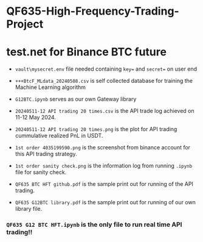 # QF635-High-Frequency-Trading-Project
# test.net for Binance BTC future
* `vault\mysecret.env` file needed containing `key=` and `secret=` on user end
* `+++BtcF_MLdata_20240508.csv` is self collected database for training the Machine Learning algorithm
* `G12BTC.ipynb` serves as our own Gateway library
  
* `20240511-12 API trading 20 times.csv` is the API trade log achieved on 11-12 May 2024.
* `20240511-12 API trading 20 times.png` is the plot for API trading cummulative realized PnL in USDT.
* `1st order 4035199590.png` is the screenshot from binance account for this API trading strategy.
* `1st order sanity check.png` is the information log from running `.ipynb` file for sanity check.
* `QF635 BTC HFT github.pdf` is the sample print out for running of the API trading.
* `QF635 G12BTC library.pdf` is the sample print out for running of our own library file.
 
### `QF635 G12 BTC HFT.ipynb` is the only file to run real time API trading!!
